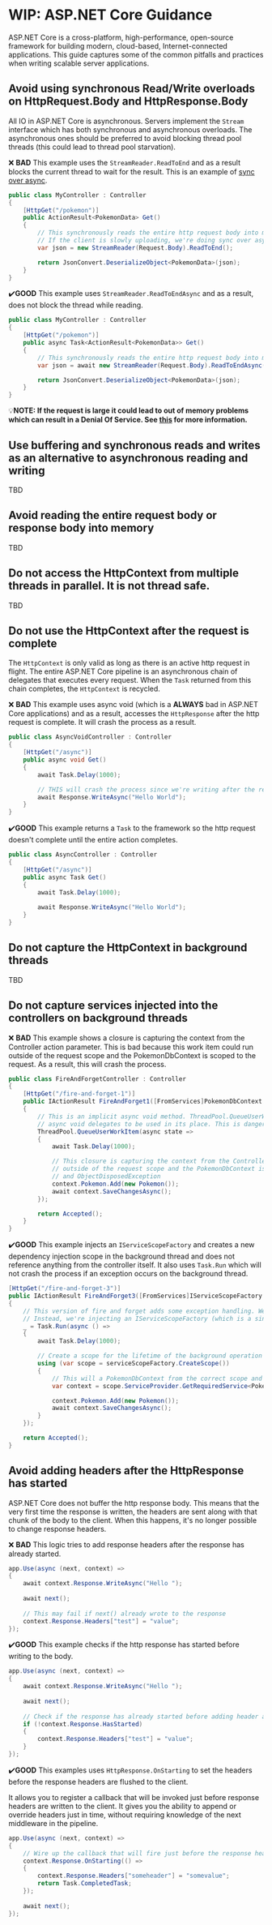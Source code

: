 # WIP: ASP.NET Core Guidance

ASP.NET Core is a cross-platform, high-performance, open-source framework for building modern, cloud-based, Internet-connected applications. This guide captures some of the common pitfalls and practices when writing scalable server applications.

## Avoid using synchronous Read/Write overloads on HttpRequest.Body and HttpResponse.Body

All IO in ASP.NET Core is asynchronous. Servers implement the `Stream` interface which has both synchronous and asynchronous overloads. The asynchronous ones should be preferred to avoid blocking thread pool threads (this could lead to thread pool starvation).

❌ **BAD** This example uses the `StreamReader.ReadToEnd` and as a result blocks the current thread to wait for the result. This is an example of [sync over async](AsyncGuidance.md#avoid-using-taskresult-and-taskwait).

```C#
public class MyController : Controller
{
    [HttpGet("/pokemon")]
    public ActionResult<PokemonData> Get()
    {
        // This synchronously reads the entire http request body into memory.
        // If the client is slowly uploading, we're doing sync over async because Kestrel does *NOT* support synchronous reads.
        var json = new StreamReader(Request.Body).ReadToEnd();

        return JsonConvert.DeserializeObject<PokemonData>(json);
    }
}
```

✔️**GOOD** This example uses `StreamReader.ReadToEndAsync` and as a result, does not block the thread while reading.

```C#
public class MyController : Controller
{
    [HttpGet("/pokemon")]
    public async Task<ActionResult<PokemonData>> Get()
    {
        // This synchronously reads the entire http request body into memory.
        var json = await new StreamReader(Request.Body).ReadToEndAsync();

        return JsonConvert.DeserializeObject<PokemonData>(json);
    }
}
```

:bulb:**NOTE: If the request is large it could lead to out of memory problems which can result in a Denial Of Service. See [this](#avoid-reading-the-entire-request-body-or-response-body-into-memory) for more information.**

## Use buffering and synchronous reads and writes as an alternative to asynchronous reading and writing

TBD

## Avoid reading the entire request body or response body into memory

TBD

## Do not access the HttpContext from multiple threads in parallel. It is not thread safe.

TBD

## Do not use the HttpContext after the request is complete

The `HttpContext` is only valid as long as there is an active http request in flight. The entire ASP.NET Core pipeline is an asynchronous chain of delegates that executes every request. When the `Task` returned from this chain completes, the `HttpContext` is recycled. 

❌ **BAD** This example uses async void (which is a **ALWAYS** bad in ASP.NET Core applications) and as a result, accesses the `HttpResponse` after the http request is complete. It will crash the process as a result.

```C#
public class AsyncVoidController : Controller
{
    [HttpGet("/async")]
    public async void Get()
    {
        await Task.Delay(1000);

        // THIS will crash the process since we're writing after the response has completed on a background thread
        await Response.WriteAsync("Hello World");
    }
}
```

✔️**GOOD** This example returns a `Task` to the framework so the http request doesn't complete until the entire action completes.

```C#
public class AsyncController : Controller
{
    [HttpGet("/async")]
    public async Task Get()
    {
        await Task.Delay(1000);
        
        await Response.WriteAsync("Hello World");
    }
}
```

## Do not capture the HttpContext in background threads

TBD

## Do not capture services injected into the controllers on background threads

❌ **BAD** This example shows a closure is capturing the context from the Controller action parameter. This is bad because this work item could run
outside of the request scope and the PokemonDbContext is scoped to the request. As a result, this will crash the process.

```C#
public class FireAndForgetController : Controller
{
    [HttpGet("/fire-and-forget-1")]
    public IActionResult FireAndForget1([FromServices]PokemonDbContext context)
    {
        // This is an implicit async void method. ThreadPool.QueueUserWorkItem takes an Action, but the compiler allows
        // async void delegates to be used in its place. This is dangerous because unhandled exceptions will bring down the entire server process.
        ThreadPool.QueueUserWorkItem(async state =>
        {
            await Task.Delay(1000);

            // This closure is capturing the context from the Controller action parameter. This is bad because this work item could run
            // outside of the request scope and the PokemonDbContext is scoped to the request. As a result, this will crash the process with
            // and ObjectDisposedException
            context.Pokemon.Add(new Pokemon());
            await context.SaveChangesAsync();
        });

        return Accepted();
    }
}
```

✔️**GOOD** This example injects an `IServiceScopeFactory` and creates a new dependency injection scope in the background thread and does not reference
anything from the controller itself. It also uses `Task.Run` which will not crash the process if an exception occurs on the background thread.

```C#
[HttpGet("/fire-and-forget-3")]
public IActionResult FireAndForget3([FromServices]IServiceScopeFactory serviceScopeFactory)
{
    // This version of fire and forget adds some exception handling. We're also no longer capturing the PokemonDbContext from the incoming request.
    // Instead, we're injecting an IServiceScopeFactory (which is a singleton) in order to create a scope in the background work item.
    _ = Task.Run(async () =>
    {
        await Task.Delay(1000);

        // Create a scope for the lifetime of the background operation and resolve services from it
        using (var scope = serviceScopeFactory.CreateScope())
        {
            // This will a PokemonDbContext from the correct scope and the operation will succeed
            var context = scope.ServiceProvider.GetRequiredService<PokemonDbContext>();

            context.Pokemon.Add(new Pokemon());
            await context.SaveChangesAsync();
        }
    });

    return Accepted();
}
```

## Avoid adding headers after the HttpResponse has started

ASP.NET Core does not buffer the http response body. This means that the very first time the response is written, the headers are sent along with that chunk of the body to the client. When this happens, it's no longer possible to change response headers.

❌ **BAD** This logic tries to add response headers after the response has already started.

```C#
app.Use(async (next, context) =>
{
    await context.Response.WriteAsync("Hello ");
    
    await next();
    
    // This may fail if next() already wrote to the response
    context.Response.Headers["test"] = "value";    
});
```

✔️**GOOD** This example checks if the http response has started before writing to the body.

```C#
app.Use(async (next, context) =>
{
    await context.Response.WriteAsync("Hello ");
    
    await next();
    
    // Check if the response has already started before adding header and writing
    if (!context.Response.HasStarted)
    {
        context.Response.Headers["test"] = "value";
    }
});
```

✔️**GOOD** This examples uses `HttpResponse.OnStarting` to set the headers before the response headers are flushed to the client.

It allows you to register a callback that will be invoked just before response headers are written to the client. It gives you the ability to append or override headers just in time, without requiring knowledge of the next middleware in the pipeline.

```C#
app.Use(async (next, context) =>
{
    // Wire up the callback that will fire just before the response headers are sent to the client.
    context.Response.OnStarting(() => 
    {       
        context.Response.Headers["someheader"] = "somevalue"; 
        return Task.CompletedTask;
    });
    
    await next();
});
```
